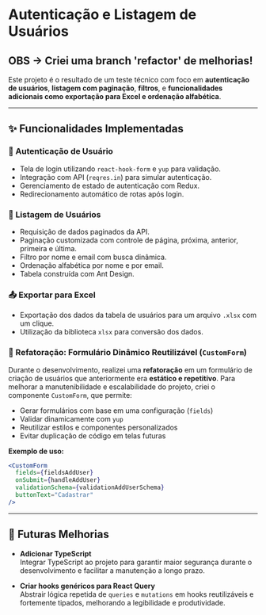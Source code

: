 # Autenticação e Listagem de Usuários

## OBS ->  Criei uma branch 'refactor' de melhorias!


Este projeto é o resultado de um teste técnico com foco em **autenticação de usuários**, **listagem com paginação**, **filtros**, e **funcionalidades adicionais como exportação para Excel e ordenação alfabética**.

---

## ✨ Funcionalidades Implementadas

### 🔐 Autenticação de Usuário
- Tela de login utilizando `react-hook-form` e `yup` para validação.
- Integração com API (`reqres.in`) para simular autenticação.
- Gerenciamento de estado de autenticação com Redux.
- Redirecionamento automático de rotas após login.

### 👥 Listagem de Usuários
- Requisição de dados paginados da API.
- Paginação customizada com controle de página, próxima, anterior, primeira e última.
- Filtro por nome e email com busca dinâmica.
- Ordenação alfabética por nome e por email.
- Tabela construída com Ant Design.

### 📤 Exportar para Excel
- Exportação dos dados da tabela de usuários para um arquivo `.xlsx` com um clique.
- Utilização da biblioteca `xlsx` para conversão dos dados.

### 📄 Refatoração: Formulário Dinâmico Reutilizável (`CustomForm`)

Durante o desenvolvimento, realizei uma **refatoração** em um formulário de criação de usuários que anteriormente era **estático e repetitivo**. Para melhorar a manutenibilidade e escalabilidade do projeto, criei o componente `CustomForm`, que permite:

- Gerar formulários com base em uma configuração (`fields`)
- Validar dinamicamente com `yup`
- Reutilizar estilos e componentes personalizados
- Evitar duplicação de código em telas futuras


**Exemplo de uso:**

```jsx
<CustomForm
  fields={fieldsAddUser}
  onSubmit={handleAddUser}
  validationSchema={validationAddUserSchema}
  buttonText="Cadastrar"
/>
```

---
## 🔧 Futuras Melhorias

- **Adicionar TypeScript**  
  Integrar TypeScript ao projeto para garantir maior segurança durante o desenvolvimento e facilitar a manutenção a longo prazo.

- **Criar hooks genéricos para React Query**  
  Abstrair lógica repetida de `queries` e `mutations` em hooks reutilizáveis e fortemente tipados, melhorando a legibilidade e produtividade.



